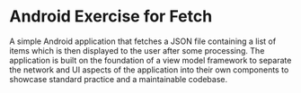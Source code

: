 # Android Exercise for Fetch

A simple Android application that fetches a JSON file containing a list of items which is then displayed to the user after 
some processing. The application is built on the foundation of a view model framework to separate the network and UI
aspects of the application into their own components to showcase standard practice and a maintainable codebase.
